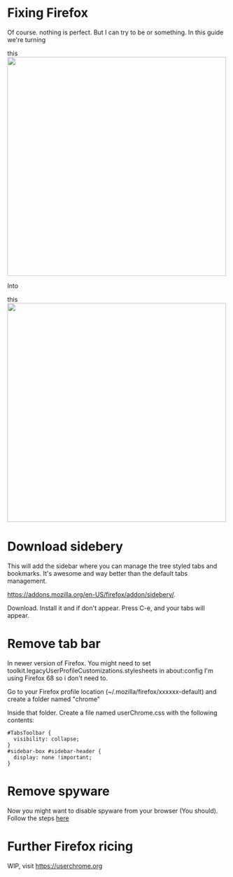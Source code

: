 # Fixing Firefox

Of course. nothing is perfect. But I can try to be or something. In this guide we're turning 

this  
<img src="https://149366088.v2.pressablecdn.com/wp-content/uploads/2020/04/firefox-75-linux.jpg" width=500px>

Into

this  
<img src="/guides/firefox/result.png" width=500px> 

# Download sidebery

This will add the sidebar where you can manage the tree styled tabs
and bookmarks. It's awesome and way better than the default tabs
management.

<https://addons.mozilla.org/en-US/firefox/addon/sidebery/>. 

Download. Install it and if don't appear. Press C-e, and your tabs will appear.

# Remove tab bar

In newer version of Firefox. You might need to set
toolkit.legacyUserProfileCustomizations.stylesheets in
about:config I'm using Firefox 68 so i don't need to.

Go to your Firefox profile location
(~/.mozilla/firefox/xxxxxx-default) and create a folder named "chrome"

Inside that folder. Create a file named userChrome.css with the following contents:

~~~
#TabsToolbar {
  visibility: collapse;
}
#sidebar-box #sidebar-header {
  display: none !important;
}
~~~

# Remove spyware

Now you might want to disable spyware from your browser (You should). Follow the steps [here](/guides/firefox/spyware)

# Further Firefox ricing

WIP, visit <https://userchrome.org>
